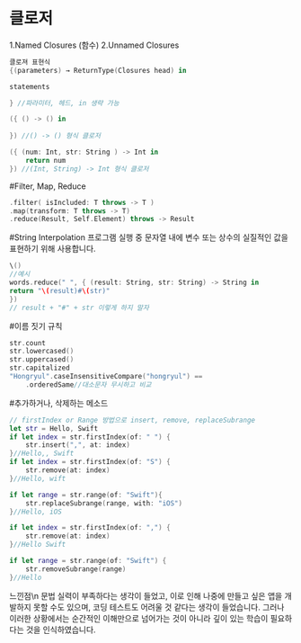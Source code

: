 # 클로저
1.Named Closures (함수)
2.Unnamed Closures 

```swift
클로져 표현식
{(parameters) → ReturnType(Closures head) in

statements

} //파라미터, 헤드, in 생략 가능
```

```swift
({ () -> () in
    
}) //() -> () 형식 클로저

({ (num: Int, str: String ) -> Int in
    return num
}) //(Int, String) -> Int 형식 클로저
```
#Filter, Map, Reduce

```swift
.filter( isIncluded: T throws -> T )
.map(transform: T throws -> T)
.reduce(Result, Self.Element) throws -> Result
```
#String Interpolation
프로그램 실행 중 문자열 내에 변수 또는 상수의 실질적인 값을 표현하기 위해 사용합니다.
```swift
\()
//예시
words.reduce(" ", { (result: String, str: String) -> String in 
return "\(result)#\(str)"
})
// result + "#" + str 이렇게 하지 말자
```
#이름 짓기 규칙
```swift
str.count
str.lowercased()
str.uppercased()
str.capitalized
"Hongryul".caseInsensitiveCompare("hongryul") ==
    .orderedSame//대소문자 무시하고 비교
```
#추가하거나, 삭제하는 메소드
```swift
// firstIndex or Range 방법으로 insert, remove, replaceSubrange
let str = Hello, Swift
if let index = str.firstIndex(of: " ") {
    str.insert(",", at: index)
}//Hello,, Swift
if let index = str.firstIndex(of: "S") {
    str.remove(at: index)
}//Hello, wift

if let range = str.range(of: "Swift"){
    str.replaceSubrange(range, with: "iOS")
}//Hello, iOS

if let index = str.firstIndex(of: ",") {
    str.remove(at: index)
}//Hello Swift

if let range = str.range(of: "Swift") {
    str.removeSubrange(range)
}//Hello 
```

느낀점\n
문법 실력이 부족하다는 생각이 들었고, 이로 인해 나중에 만들고 싶은 앱을 개발하지 
못할 수도 있으며, 코딩 테스트도 어려울 것 같다는 생각이 들었습니다. 
그러나 이러한 상황에서는 순간적인 이해만으로 넘어가는 것이 아니라 
깊이 있는 학습이 필요하다는 것을 인식하였습니다.
